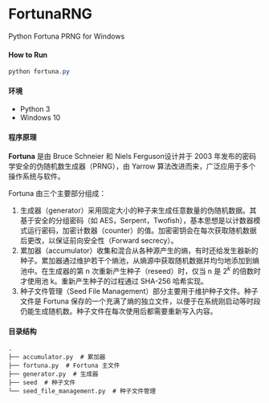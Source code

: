 # FortunaRNG
Python Fortuna PRNG for Windows

#### How to Run

```powershell
python fortuna.py
```

#### 环境

- Python 3
- Windows 10

#### 程序原理

**Fortuna** 是由 Bruce Schneier 和 Niels Ferguson设计并于 2003 年发布的密码学安全的伪随机数生成器（PRNG），由 Yarrow 算法改进而来，广泛应用于多个操作系统与软件。

Fortuna 由三个主要部分组成：

1. 生成器（generator）采用固定大小的种子来生成任意数量的伪随机数据。其基于安全的分组密码（如 AES，Serpent，Twofish），基本思想是以计数器模式运行密码，加密计数器（counter）的值。加密密钥会在每次获取随机数据后更改，以保证前向安全性（Forward secrecy）。
2. 累加器（accumulator）收集和混合从各种源产生的熵，有时还给发生器新的种子。累加器通过维护若干个熵池，从熵源中获取随机数据并均匀地添加到熵池中。在生成器的第 n 次重新产生种子（reseed）时，仅当 n 是 $2^k$ 的倍数时才使用池 k。重新产生种子的过程通过 SHA-256 哈希实现。
2. 种子文件管理（Seed File Management）部分主要用于维护种子文件。种子文件是 Fortuna 保存的一个充满了熵的独立文件，以便于在系统刚启动等时段仍能生成随机数。种子文件在每次使用后都需要重新写入内容。

#### 目录结构

```
.
├── accumulator.py  # 累加器
├── fortuna.py  # Fortuna 主文件
├── generator.py  # 生成器
├── seed  # 种子文件
└── seed_file_management.py  # 种子文件管理
```
